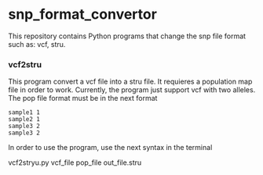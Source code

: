 # snp_format_convertor

This repository contains Python programs that change the snp file format such as: vcf, stru.

### vcf2stru

This program convert a vcf file into a stru file. It requieres a population map file in order to work.
Currently, the program just support vcf with two alleles.
The pop file format must be in the next format
~~~
sample1 1
sample2 1
sample3 2
sample3 2
~~~

In order to use the program, use the next syntax in the terminal

vcf2stryu.py vcf_file pop_file out_file.stru

